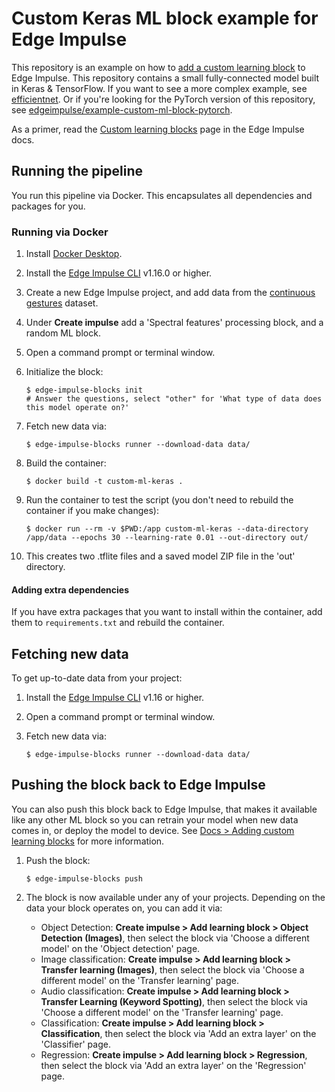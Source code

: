 # Custom Keras ML block example for Edge Impulse

This repository is an example on how to [add a custom learning block](https://docs.edgeimpulse.com/docs/edge-impulse-studio/learning-blocks/adding-custom-learning-blocks) to Edge Impulse. This repository contains a small fully-connected model built in Keras & TensorFlow. If you want to see a more complex example, see [efficientnet](https://github.com/edgeimpulse/example-custom-ml-block-keras/tree/efficientnet). Or if you're looking for the PyTorch version of this repository, see [edgeimpulse/example-custom-ml-block-pytorch](https://github.com/edgeimpulse/example-custom-ml-block-pytorch).

As a primer, read the [Custom learning blocks](https://docs.edgeimpulse.com/docs/edge-impulse-studio/learning-blocks/adding-custom-learning-blocks) page in the Edge Impulse docs.

## Running the pipeline

You run this pipeline via Docker. This encapsulates all dependencies and packages for you.

### Running via Docker

1. Install [Docker Desktop](https://www.docker.com/products/docker-desktop/).
2. Install the [Edge Impulse CLI](https://docs.edgeimpulse.com/docs/edge-impulse-cli/cli-installation) v1.16.0 or higher.
3. Create a new Edge Impulse project, and add data from the [continuous gestures](https://docs.edgeimpulse.com/docs/continuous-gestures) dataset.
4. Under **Create impulse** add a 'Spectral features' processing block, and a random ML block.
5. Open a command prompt or terminal window.
6. Initialize the block:

    ```
    $ edge-impulse-blocks init
    # Answer the questions, select "other" for 'What type of data does this model operate on?'
    ```

7. Fetch new data via:

    ```
    $ edge-impulse-blocks runner --download-data data/
    ```

8. Build the container:

    ```
    $ docker build -t custom-ml-keras .
    ```

9. Run the container to test the script (you don't need to rebuild the container if you make changes):

    ```
    $ docker run --rm -v $PWD:/app custom-ml-keras --data-directory /app/data --epochs 30 --learning-rate 0.01 --out-directory out/
    ```

10. This creates two .tflite files and a saved model ZIP file in the 'out' directory.

#### Adding extra dependencies

If you have extra packages that you want to install within the container, add them to `requirements.txt` and rebuild the container.

## Fetching new data

To get up-to-date data from your project:

1. Install the [Edge Impulse CLI](https://docs.edgeimpulse.com/docs/edge-impulse-cli/cli-installation) v1.16 or higher.
2. Open a command prompt or terminal window.
3. Fetch new data via:

    ```
    $ edge-impulse-blocks runner --download-data data/
    ```

## Pushing the block back to Edge Impulse

You can also push this block back to Edge Impulse, that makes it available like any other ML block so you can retrain your model when new data comes in, or deploy the model to device. See [Docs > Adding custom learning blocks](https://docs.edgeimpulse.com/docs/edge-impulse-studio/organizations/adding-custom-transfer-learning-models) for more information.

1. Push the block:

    ```
    $ edge-impulse-blocks push
    ```

2. The block is now available under any of your projects. Depending on the data your block operates on, you can add it via:
    * Object Detection: **Create impulse > Add learning block > Object Detection (Images)**, then select the block via 'Choose a different model' on the 'Object detection' page.
    * Image classification: **Create impulse > Add learning block > Transfer learning (Images)**, then select the block via 'Choose a different model' on the 'Transfer learning' page.
    * Audio classification: **Create impulse > Add learning block > Transfer Learning (Keyword Spotting)**, then select the block via 'Choose a different model' on the 'Transfer learning' page.
    * Classification: **Create impulse > Add learning block > Classification**, then select the block via 'Add an extra layer' on the 'Classifier' page.
    * Regression: **Create impulse > Add learning block > Regression**, then select the block via 'Add an extra layer' on the 'Regression' page.

